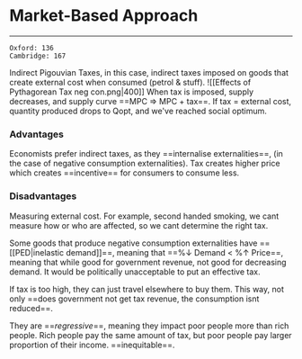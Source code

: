 # Market-Based Approach
---
```ad-res
Oxford: 136
Cambridge: 167
```

Indirect Pigouvian Taxes, in this case, indirect taxes imposed on goods that create external cost when consumed (petrol & stuff). 
![[Effects of Pythagorean Tax neg con.png|400]]
When tax is imposed, supply decreases, and supply curve ==MPC => MPC + tax==. If tax = external cost, quantity produced drops to Qopt, and we've reached social optimum. 

### Advantages
Economists prefer indirect taxes, as they ==internalise externalities==, (in the case of negative consumption externalities). Tax creates higher price which creates ==incentive== for consumers to consume less. 

### Disadvantages
Measuring external cost. For example, second handed smoking, we cant measure how or who are affected, so we cant determine the right tax.

Some goods that produce negative consumption externalities have ==[[PED|inelastic demand]]==, meaning that ==%↓ Demand < %↑ Price==, meaning that while good for government revenue, not good for decreasing demand. It would be politically unacceptable to put an effective tax. 

If tax is too high, they can just travel elsewhere to buy them. This way, not only ==does government not get tax revenue, the consumption isnt reduced==. 

They are ==*regressive*==, meaning they impact poor people more than rich people. Rich people pay the same amount of tax, but poor people pay larger proportion of their income. ==inequitable==. 